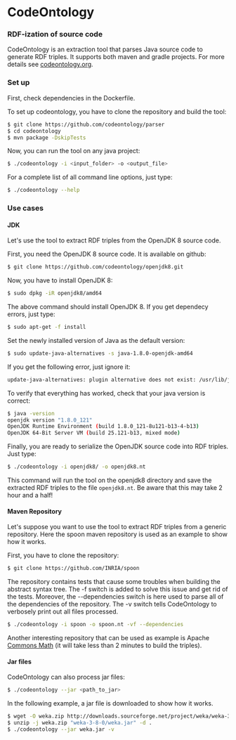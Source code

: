 # CodeOntology

### RDF-ization of source code
CodeOntology is an extraction tool that parses Java source code to generate RDF triples. It supports both maven and gradle projects. For more details see [codeontology.org](http://codeontology.org/).

### Set up
First, check dependencies in the Dockerfile.

To set up codeontology, you have to clone the repository and build the tool:
```bash
$ git clone https://github.com/codeontology/parser
$ cd codeontology
$ mvn package -DskipTests
```

Now, you can run the tool on any java project:
```bash
$ ./codeontology -i <input_folder> -o <output_file>
```

For a complete list of all command line options, just type:
```bash
$ ./codeontology --help
```

### Use cases
#### JDK
Let's use the tool to extract RDF triples from the OpenJDK 8 source code.

First, you need the OpenJDK 8 source code. It is available on github:
```bash
$ git clone https://github.com/codeontology/openjdk8.git
```

Now, you have to install OpenJDK 8:
```bash
$ sudo dpkg -iR openjdk8/amd64
```

The above command should install OpenJDK 8. If you get dependecy errors, just type:
```bash
$ sudo apt-get -f install
```

Set the newly installed version of Java as the default version:
```bash
$ sudo update-java-alternatives -s java-1.8.0-openjdk-amd64
```

If you get the following error, just ignore it:
```bash
update-java-alternatives: plugin alternative does not exist: /usr/lib/jvm/java-8-openjdk-amd64/jre/lib/amd64/IcedTeaPlugin.so
```

To verify that everything has worked, check that your java version is correct:
```bash
$ java -version
openjdk version "1.8.0_121"
OpenJDK Runtime Environment (build 1.8.0_121-8u121-b13-4-b13)
OpenJDK 64-Bit Server VM (build 25.121-b13, mixed mode)
```

Finally, you are ready to serialize the OpenJDK source code into RDF triples. Just type:
```bash
$ ./codeontology -i openjdk8/ -o openjdk8.nt
```

This command  will run the tool on the openjdk8 directory and save the extracted RDF triples to the file `openjdk8.nt`.
Be aware that this may take 2 hour and a half! 

#### Maven Repository
Let's suppose you want to use the tool to extract RDF triples from a generic repository.
Here the spoon maven repository is used as an example to show how it works.

First, you have to clone the repository:

```bash
$ git clone https://github.com/INRIA/spoon
```

The repository contains tests that cause some troubles when building the abstract syntax tree. The -f switch is added to solve this issue and get rid of the tests. Moreover, the --dependencies switch is here used to parse all of the dependencies of the repository. The -v switch tells CodeOntology to verbosely print out all files processed.

```bash
$ ./codeontology -i spoon -o spoon.nt -vf --dependencies
```

Another interesting repository that can be used as example is Apache [Commons Math](https://github.com/apache/commons-math) (it will take less than 2 minutes to build the triples).

#### Jar files
CodeOntology can also process jar files:

```bash
$ ./codeontology --jar <path_to_jar>
```

In the following example, a jar file is downloaded to show how it works.

```bash
$ wget -O weka.zip http://downloads.sourceforge.net/project/weka/weka-3-8/3.8.0/weka-3-8-0.zip?r=https%3A%2F%2Fsourceforge.net%2Fprojects%2Fweka%2F&ts=1463402758&use_mirror=kent
$ unzip -j weka.zip "weka-3-8-0/weka.jar" -d .
$ ./codeontology --jar weka.jar -v
```
